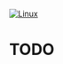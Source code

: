 [![Linux](https://github.com/caaallum/todo/actions/workflows/Linux.yml/badge.svg)](https://github.com/caaallum/todo/actions/workflows/Linux.yml)

# TODO
